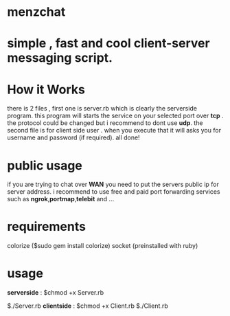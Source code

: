 # menzchat
# simple , fast and cool client-server messaging script.
# How it Works 
there is 2 files , first one is server.rb which is clearly the serverside program. this program will starts the service on your selected port over **tcp** . the protocol could be changed but i recommend to dont use **udp**.
the second file is for client side user . when you execute that it will asks you for username and password (if required).
all done!
# public usage 
if you are trying to chat over **WAN** you need to put the servers public ip for server address. i recommend to use free and paid port forwarding services such as **ngrok**,**portmap**,**telebit** and ...
# requirements
colorize ($sudo gem install colorize)
socket (preinstalled with ruby)
# usage 
**serverside** : 
$chmod +x Server.rb



$./Server.rb
**clientside** :
$chmod +x Client.rb
$./Client.rb
